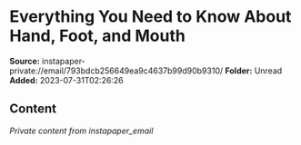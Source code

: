 # Everything You Need to Know About Hand, Foot, and Mouth

**Source:** instapaper-private://email/793bdcb256649ea9c4637b99d90b9310/
**Folder:** Unread
**Added:** 2023-07-31T02:26:26




## Content
*Private content from instapaper_email*
